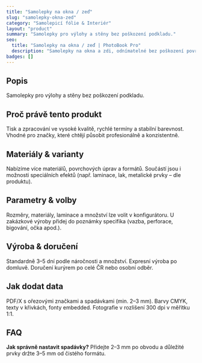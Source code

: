 ```yaml
---
title: "Samolepky na okna / zeď"
slug: "samolepky-okna-zed"
category: "Samolepicí fólie & Interiér"
layout: "product"
summary: "Samolepky pro výlohy a stěny bez poškození podkladu."
seo:
  title: "Samolepky na okna / zeď | PhotoBook Pro"
  description: "Samolepky na okna a zdi, odnímatelné bez poškození povrchu."
badges: []
---
```

## Popis
Samolepky pro výlohy a stěny bez poškození podkladu.

## Proč právě tento produkt
Tisk a zpracování ve vysoké kvalitě, rychlé termíny a stabilní barevnost. Vhodné pro značky, které chtějí působit profesionálně a konzistentně.

## Materiály & varianty
Nabízíme více materiálů, povrchových úprav a formátů. Součástí jsou i možnosti speciálních efektů (např. laminace, lak, metalické prvky – dle produktu).

## Parametry & volby
Rozměry, materiály, laminace a množství lze volit v konfigurátoru. U zakázkové výroby přidej do poznámky specifika (vazba, perforace, bigování, očka apod.).

## Výroba & doručení
Standardně 3–5 dní podle náročnosti a množství. Expresní výroba po domluvě. Doručení kurýrem po celé ČR nebo osobní odběr.

## Jak dodat data
PDF/X s ořezovými značkami a spadávkami (min. 2–3 mm). Barvy CMYK, texty v křivkách, fonty embedded. Fotografie v rozlišení 300 dpi v měřítku 1:1.

## FAQ
**Jak správně nastavit spadávky?** Přidejte 2–3 mm po obvodu a důležité prvky držte 3–5 mm od čistého formátu.
